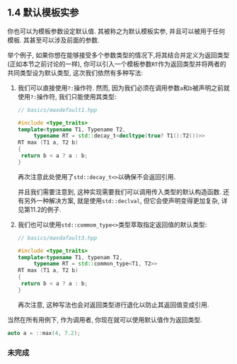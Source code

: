 ## 1.4 默认模板实参

你也可以为模板参数设定默认值. 其被称之为默认模板实参, 并且可以被用于任何模板. 其甚至可以涉及前面的参数.

举个例子, 如果你想在能够接受多个参数类型的情况下,将其结合并定义为返回类型(正如本节之前讨论的一样), 你可以引入一个模板参数`RT`作为返回类型并将两者的共同类型设为默认类型, 这次我们依然有多种写法:

1. 我们可以直接使用`?:`操作符. 然而, 因为我们必须在调用参数`a`和`b`被声明之前就使用`?:`操作符, 我们只能使用其类型:

   ```cpp
   // basics/maxdefault1.hpp
   
   #include <type_traits>
   template<typename T1, Typename T2,
   		typename RT = std::decay_t<decltype(true? T1():T2())>>
   RT max (T1 a, T2 b)
   {
   	return b < a ? a : b;
   }
   ```

   再次注意此处使用了`std::decay_t<>`以确保不会返回引用.

   并且我们需要注意到, 这种实现需要我们可以调用传入类型的默认构造函数. 还有另外一种解决方案, 就是使用`std::declval`, 但它会使声明变得更加复杂, 详见第11.2的例子.

2. 我们也可以使用`std::commom_type<>`类型萃取指定返回值的默认类型:

   ```cpp
   // basics/maxdafault3.hpp
   
   #include <type_traits>
   template<typename T1, typenam T2,
   		typename RT = std::common_type<T1, T2>>
   RT max (T1 a, T2 b)
   {
   	return b < a ? a : b;
   }
   ```

   再次注意, 这种写法也会对返回类型进行退化以防止其返回值变成引用.

当然在所有用例下, 作为调用者, 你现在就可以使用默认值作为返回类型.

```cpp
auto a = ::max(4, 7.2);
```





### 未完成

